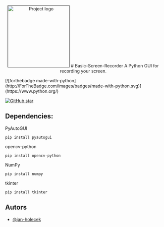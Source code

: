 <p align="center">
<a href="" rel="noopener">
 <img width=200px height=200px src="https://media.discordapp.net/attachments/903700468566478898/959506401091289118/screenRecorder-icon-0.png" alt="Project logo"></a>
# Basic-Screen-Recorder
A Python GUI for recording your screen.
</p>
[![forthebadge made-with-python](http://ForTheBadge.com/images/badges/made-with-python.svg)](https://www.python.org/)                  

[![GitHub star](https://img.shields.io/github/stars/jan-holecek/Basic-Screen-Recorder?style=social)](https://GitHub.com/Naereen/StrapDown.js/network/)



## Dependencies:

PyAutoGUI 
```
pip install pyautogui
```

opencv-python
```
pip install opencv-python
```

NumPy
```
pip install numpy
```

tkinter
```
pip install tkinter
```

## Autors
- [@jan-holecek](https://github.com/jan-holecek)
